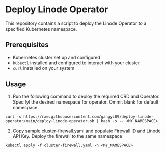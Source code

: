 # Deploy Linode Operator

This repository contains a script to deploy the Linode Operator to a specified Kubernetes namespace.

## Prerequisites

- Kubernetes cluster set up and configured
- `kubectl` installed and configured to interact with your cluster
- `curl` installed on your system

## Usage

1. Run the following command to deploy the required CRD and Operator. Specifyl the desired namespace for operator. Ommit blank for default namespace.
```
curl -s https://raw.githubusercontent.com/gangyi89/deploy-linode-operator/main/deploy-linode-operator.sh | bash -s -- <MY_NAMESPACE>
```

2. Copy sample cluster-firewall.yaml and populate Firewall ID and Linode API Key. Deploy the firewall to the same namespace
```
kubectl apply -f cluster-firewall.yaml -n <MY_NAMESPACE>
```
